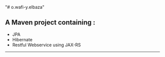 "# o.wafi-y.elbaza" 

## A Maven project containing : 
- JPA
- Hibernate
- Restful Webservice using JAX-RS
---
